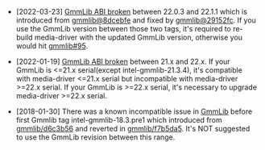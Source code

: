 - [2022-03-23] [GmmLib ABI broken](https://github.com/intel/media-driver/issues/1364) between 22.0.3 and 22.1.1 which is introduced from [gmmlib@8dcebfe](https://github.com/intel/gmmlib/commit/8dcebfefaaacff0cbc262fe050b2b0fd060898d0) and fixed by [gmmlib@29152fc](https://github.com/intel/gmmlib/commit/29152fc6d39f87983b176664f225d42af039f716). If you use the GmmLib version between those two tags, it's required to re-build media-driver with the updated GmmLib version, otherwise you would hit [gmmlib#95](https://github.com/intel/gmmlib/issues/95). 

- [2022-01-19] [GmmLib ABI broken](https://github.com/intel/gmmlib/issues/92) between 21.x and 22.x. If your GmmLib is <=21.x serial(except intel-gmmlib-21.3.4), it's compatible with media-driver <=21.x serial but incompatible with media-driver >=22.x serial. If your GmmLib is >=22.x serial, it's necessary to upgrade media-driver >=22.x serial.

- [2018-01-30] There was a known incompatible issue in [GmmLib](https://github.com/intel/gmmlib) before first Gmmlib tag intel-gmmlib-18.3.pre1 which introduced from [gmmlib/d6c3b56](https://github.com/intel/gmmlib/commit/d6c3b56745798bdd0c7e4920ebb5b4192225c17b) and reverted in [gmmlib/f7b5da5](https://github.com/intel/gmmlib/commit/f7b5da59be9fcb1edc57394703e96ebaf59a39ff).
It's NOT suggested to use the GmmLib revision between this range.